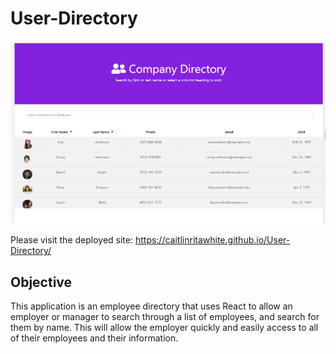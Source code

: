 # User-Directory  
![User-Directory](directory.png)

Please visit the deployed site: https://caitlinritawhite.github.io/User-Directory/  

## Objective  
This application is an employee directory that uses React to allow an employer or manager to search through a list of employees, and search for them by name. This will allow the employer quickly and easily access to all of their employees and their information.  




